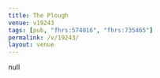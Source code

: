 ```yaml
---
title: The Plough
venue: v19243
tags: [pub, "fhrs:574016", "fhrs:735465"]
permalink: /v/19243/
layout: venue
---
```

null